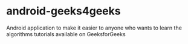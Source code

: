 # android-geeks4geeks
Android application to make it easier to anyone who wants to learn the algorithms tutorials available on GeeksforGeeks
